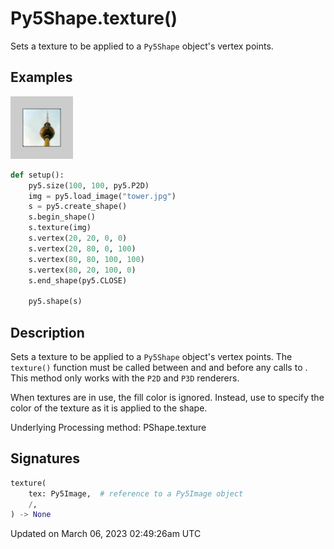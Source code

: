 # Py5Shape.texture()

Sets a texture to be applied to a `Py5Shape` object's vertex points.

## Examples

<div class="example-table">

<div class="example-row"><div class="example-cell-image">

![example picture for texture()](/images/reference/Py5Shape_texture_0.png)

</div><div class="example-cell-code">

```python
def setup():
    py5.size(100, 100, py5.P2D)
    img = py5.load_image("tower.jpg")
    s = py5.create_shape()
    s.begin_shape()
    s.texture(img)
    s.vertex(20, 20, 0, 0)
    s.vertex(20, 80, 0, 100)
    s.vertex(80, 80, 100, 100)
    s.vertex(80, 20, 100, 0)
    s.end_shape(py5.CLOSE)

    py5.shape(s)
```

</div></div>

</div>

## Description

Sets a texture to be applied to a `Py5Shape` object's vertex points. The `texture()` function must be called between [](py5shape_begin_shape) and [](py5shape_end_shape) and before any calls to [](py5shape_vertex). This method only works with the `P2D` and `P3D` renderers.

When textures are in use, the fill color is ignored. Instead, use [](py5shape_tint) to specify the color of the texture as it is applied to the shape.

Underlying Processing method: PShape.texture

## Signatures

```python
texture(
    tex: Py5Image,  # reference to a Py5Image object
    /,
) -> None
```

Updated on March 06, 2023 02:49:26am UTC
